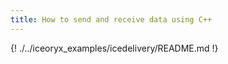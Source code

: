 ```yaml
---
title: How to send and receive data using C++
---
```


{! ./../iceoryx_examples/icedelivery/README.md !}

